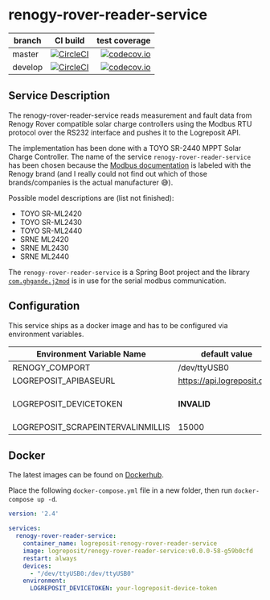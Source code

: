 # renogy-rover-reader-service

| branch | CI build | test coverage |
|--------|:--------:|--------------:|
| master  | [![CircleCI](https://circleci.com/gh/logreposit/renogy-rover-reader-service/tree/master.svg?style=shield)](https://circleci.com/gh/logreposit/renogy-rover-reader-service/tree/master)   | [![codecov.io](https://codecov.io/gh/logreposit/renogy-rover-reader-service/branch/master/graphs/badge.svg)](https://codecov.io/gh/logreposit/renogy-rover-reader-service/branch/master/graphs/badge.svg)   |
| develop | [![CircleCI](https://circleci.com/gh/logreposit/renogy-rover-reader-service/tree/develop.svg?style=shield)](https://circleci.com/gh/logreposit/renogy-rover-reader-service/tree/develop) | [![codecov.io](https://codecov.io/gh/logreposit/renogy-rover-reader-service/branch/develop/graphs/badge.svg)](https://codecov.io/gh/logreposit/renogy-rover-reader-service/branch/develop/graphs/badge.svg) |


## Service Description

The renogy-rover-reader-service reads measurement and fault data from Renogy Rover compatible solar 
charge controllers using the Modbus RTU protocol over the RS232 interface and pushes it to the 
Logreposit API.

The implementation has been done with a TOYO SR-2440 MPPT Solar Charge Controller. The name of the 
service `renogy-rover-reader-service` has been chosen because the [Modbus documentation](https://github.com/logreposit/renogy-rover-reader-service/blob/develop/doc/rover_modbus.pdf) 
is labeled with the Renogy brand (and I really could not find out which of those brands/companies is 
the actual manufacturer 😅).

Possible model descriptions are (list not finished):
- TOYO SR-ML2420
- TOYO SR-ML2430
- TOYO SR-ML2440
- SRNE ML2420
- SRNE ML2430
- SRNE ML2440

The `renogy-rover-reader-service` is a Spring Boot project and the library [`com.ghgande.j2mod`](https://mvnrepository.com/artifact/com.ghgande/j2mod) 
is in use for the serial modbus communication.


## Configuration

This service ships as a docker image and has to be configured via environment variables. 

|Environment Variable Name          | default value              |                      |
|-----------------------------------|----------------------------|----------------------|
| RENOGY_COMPORT                    | /dev/ttyUSB0               |                      |
| LOGREPOSIT_APIBASEURL             | https://api.logreposit.com |                      |
| LOGREPOSIT_DEVICETOKEN            | **INVALID**                | needs to be changed! | 
| LOGREPOSIT_SCRAPEINTERVALINMILLIS | 15000                      |                      |


## Docker

The latest images can be found on [Dockerhub](https://hub.docker.com/r/logreposit/renogy-rover-reader-service/tags).

Place the following `docker-compose.yml` file in a new folder, then run `docker-compose up -d`.

```yaml
version: '2.4'

services:
  renogy-rover-reader-service:
    container_name: logreposit-renogy-rover-reader-service
    image: logreposit/renogy-rover-reader-service:v0.0.0-58-g59b0cfd
    restart: always
    devices:
      - "/dev/ttyUSB0:/dev/ttyUSB0"
    environment:
      LOGREPOSIT_DEVICETOKEN: your-logreposit-device-token
```

